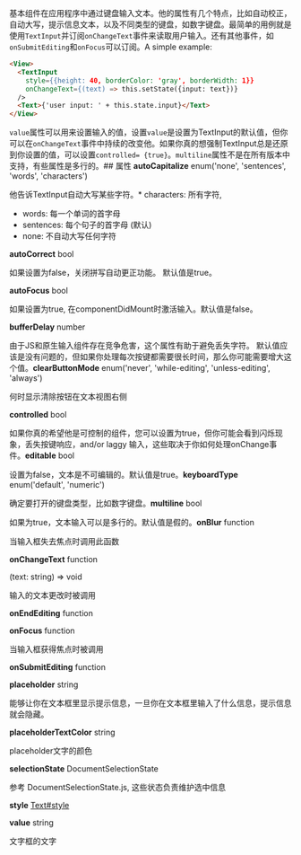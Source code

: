 基本组件在应用程序中通过键盘输入文本。他的属性有几个特点，比如自动校正，自动大写，提示信息文本，以及不同类型的键盘，如数字键盘。最简单的用例就是使用`TextInput`并订阅`onChangeText`事件来读取用户输入。还有其他事件，如`onSubmitEditing`和`onFocus`可以订阅。A simple example:

```html
<View>
  <TextInput
    style={{height: 40, borderColor: 'gray', borderWidth: 1}}
    onChangeText={(text) => this.setState({input: text})}
  />
  <Text>{'user input: ' + this.state.input}</Text>
</View>
```

`value`属性可以用来设置输入的值，设置`value`是设置为TextInput的默认值，但你可以在`onChangeText`事件中持续的改变他。如果你真的想强制TextInput总是还原到你设置的值，可以设置`controlled= {true}`。`multiline`属性不是在所有版本中支持，有些属性是多行的。## 属性
**autoCapitalize** enum('none', 'sentences', 'words', 'characters') 

他告诉TextInput自动大写某些字符。* characters: 所有字符,
* words: 每一个单词的首字母
* sentences: 每个句子的首字母 (默认)
* none: 不自动大写任何字符

**autoCorrect** bool 

如果设置为false，关闭拼写自动更正功能。 默认值是true。

**autoFocus** bool 

如果设置为true, 在componentDidMount时激活输入。默认值是false。

**bufferDelay** number 

由于JS和原生输入组件存在竞争危害，这个属性有助于避免丢失字符。
默认值应该是没有问题的，但如果你处理每次按键都需要很长时间，那么你可能需要增大这个值。**clearButtonMode** enum('never', 'while-editing', 'unless-editing', 'always') 

何时显示清除按钮在文本视图右侧

**controlled** bool 

如果你真的希望他是可控制的组件，您可以设置为true，但你可能会看到闪烁现象，丢失按键响应，and/or laggy 输入，这些取决于你如何处理onChange事件。**editable** bool 

设置为false，文本是不可编辑的。默认值是true。**keyboardType** enum('default', 'numeric') 

确定要打开的键盘类型，比如数字键盘。**multiline** bool 

如果为true，文本输入可以是多行的。默认值是假的。**onBlur** function 

当输入框失去焦点时调用此函数

**onChangeText** function 

(text: string) =&gt; void

输入的文本更改时被调用

**onEndEditing** function 

**onFocus** function 

当输入框获得焦点时被调用


**onSubmitEditing** function 

**placeholder** string 

能够让你在文本框里显示提示信息，一旦你在文本框里输入了什么信息，提示信息就会隐藏。

**placeholderTextColor** string 

placeholder文字的颜色

**selectionState** DocumentSelectionState 

参考 DocumentSelectionState.js, 这些状态负责维护选中信息

**style** [Text#style](http://facebook.github.io/react-native/docs/text.html#style)

**value** string 

文字框的文字
